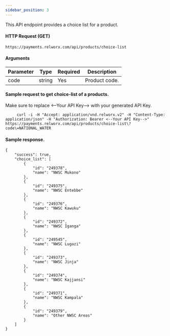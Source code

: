 ```yaml
---
sidebar_position: 3
---
```


This API endpoint provides a choice list for a product.

#### HTTP Request (GET)

```
https://payments.relworx.com/api/products/choice-list
```

#### Arguments

|Parameter	|Type	|Required	|Description
|-----------|--------|----------|---------------
|code	|string	|Yes	|Product code.

#### Sample request to get choice-list of a products.

Make sure to replace <--Your API Key--> with your generated API Key.

```
     curl -i -H "Accept: application/vnd.relworx.v2" -H "Content-Type: application/json" -H "Authorization: Bearer <--Your API Key-->" https://payments.relworx.com/api/products/choice-list\?code\=NATIONAL_WATER

```

#### Sample response.

```
{
    "success": true,
    "choice_list": [
        {
            "id": "249378",
            "name": "NWSC Mukono"
        },
        {
            "id": "249375",
            "name": "NWSC Entebbe"
        },
        {
            "id": "249376",
            "name": "NWSC Kawuku"
        },
        {
            "id": "249372",
            "name": "NWSC Iganga"
        },
        {
            "id": "249545",
            "name": "NWSC Lugazi"
        },
        {
            "id": "249373",
            "name": "NWSC Jinja"
        },
        {
            "id": "249374",
            "name": "NWSC Kajjansi"
        },
        {
            "id": "249371",
            "name": "NWSC Kampala"
        },
        {
            "id": "249379",
            "name": "Other NWSC Areas"
        }
    ]
}
```